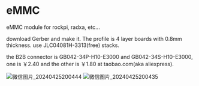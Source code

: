 # eMMC
eMMC module for rockpi, radxa, etc...

download Gerber and make it.
The profile is 4 layer boards with 0.8mm thickness.
use JLC04081H-3313(free) stacks.

the B2B connector is GB042-34P-H10-E3000 and GB042-34S-H10-E3000, one is ￥2.40 and the other is ￥1.80 at taobao.com(aka aliexpress).  

![微信图片_20240425200444](https://github.com/AnterCreeper/eMMC/assets/30188772/4aa7c98f-6a24-401f-ba34-7ea862e441c6)
![微信图片_20240425200435](https://github.com/AnterCreeper/eMMC/assets/30188772/5783ce6f-cfe3-4aa3-a435-22cb201e3428)

